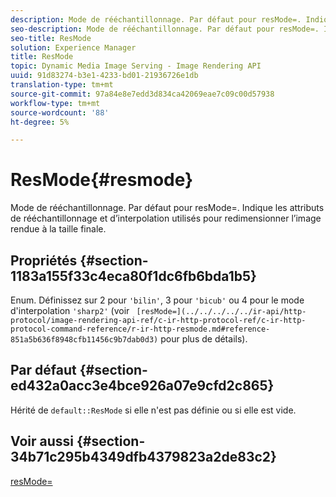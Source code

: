 ```yaml
---
description: Mode de rééchantillonnage. Par défaut pour resMode=. Indique les attributs de rééchantillonnage et d’interpolation utilisés pour redimensionner l’image rendue à la taille finale.
seo-description: Mode de rééchantillonnage. Par défaut pour resMode=. Indique les attributs de rééchantillonnage et d’interpolation utilisés pour redimensionner l’image rendue à la taille finale.
seo-title: ResMode
solution: Experience Manager
title: ResMode
topic: Dynamic Media Image Serving - Image Rendering API
uuid: 91d83274-b3e1-4233-bd01-21936726e1db
translation-type: tm+mt
source-git-commit: 97a84e8e7edd3d834ca42069eae7c09c00d57938
workflow-type: tm+mt
source-wordcount: '88'
ht-degree: 5%

---
```



# ResMode{#resmode}

Mode de rééchantillonnage. Par défaut pour resMode=. Indique les attributs de rééchantillonnage et d’interpolation utilisés pour redimensionner l’image rendue à la taille finale.

## Propriétés {#section-1183a155f33c4eca80f1dc6fb6bda1b5}

Enum. Définissez sur 2 pour `'bilin'`, 3 pour `'bicub'` ou 4 pour le mode d&#39;interpolation `'sharp2'` (voir ` [resMode=](../../../../../ir-api/http-protocol/image-rendering-api-ref/c-ir-http-protocol-ref/c-ir-http-protocol-command-reference/r-ir-http-resmode.md#reference-851a5b636f8948cfb11456c9b7dab0d3)` pour plus de détails).

## Par défaut {#section-ed432a0acc3e4bce926a07e9cfd2c865}

Hérité de `default::ResMode` si elle n&#39;est pas définie ou si elle est vide.

## Voir aussi {#section-34b71c295b4349dfb4379823a2de83c2}

[resMode=](../../../../../ir-api/http-protocol/image-rendering-api-ref/c-ir-http-protocol-ref/c-ir-http-protocol-command-reference/r-ir-http-resmode.md#reference-851a5b636f8948cfb11456c9b7dab0d3)
